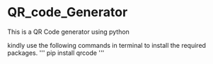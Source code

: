 # QR_code_Generator
This is a QR Code generator using python

kindly use the following commands in terminal to install the required packages.
'''
pip install qrcode
'''
